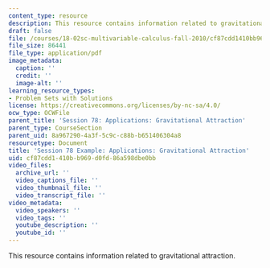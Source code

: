 ```yaml
---
content_type: resource
description: This resource contains information related to gravitational attraction.
draft: false
file: /courses/18-02sc-multivariable-calculus-fall-2010/cf87cdd1410bb969d0fd86a598dbe0bb_MIT18_02SC_MNotes_g.pdf
file_size: 86441
file_type: application/pdf
image_metadata:
  caption: ''
  credit: ''
  image-alt: ''
learning_resource_types:
- Problem Sets with Solutions
license: https://creativecommons.org/licenses/by-nc-sa/4.0/
ocw_type: OCWFile
parent_title: 'Session 78: Applications: Gravitational Attraction'
parent_type: CourseSection
parent_uid: 8a967290-4a3f-5c9c-c88b-b651406304a8
resourcetype: Document
title: 'Session 78 Example: Applications: Gravitational Attraction'
uid: cf87cdd1-410b-b969-d0fd-86a598dbe0bb
video_files:
  archive_url: ''
  video_captions_file: ''
  video_thumbnail_file: ''
  video_transcript_file: ''
video_metadata:
  video_speakers: ''
  video_tags: ''
  youtube_description: ''
  youtube_id: ''
---
```

This resource contains information related to gravitational attraction.